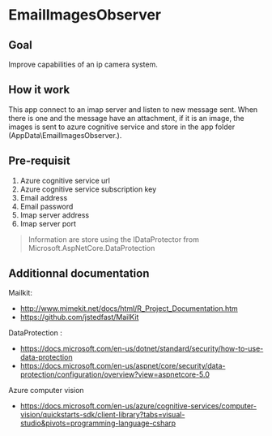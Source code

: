 # EmailImagesObserver

## Goal

Improve capabilities of an ip camera system.

## How it work

This app connect to an imap server and listen to new message sent. When there is one and the message have an attachment, if it is an image, the images is sent to azure cognitive service and store in the app folder (AppData\EmailImagesObserver\.).

## Pre-requisit

1. Azure cognitive service url
2. Azure cognitive service subscription key
3. Email address
4. Email password
5. Imap server address
6. Imap server port

> Information are store using the IDataProtector from Microsoft.AspNetCore.DataProtection

## Additionnal documentation

Mailkit: 
 - http://www.mimekit.net/docs/html/R_Project_Documentation.htm
 - https://github.com/jstedfast/MailKit

DataProtection : 
 - https://docs.microsoft.com/en-us/dotnet/standard/security/how-to-use-data-protection
 - https://docs.microsoft.com/en-us/aspnet/core/security/data-protection/configuration/overview?view=aspnetcore-5.0

Azure computer vision
 - https://docs.microsoft.com/en-us/azure/cognitive-services/computer-vision/quickstarts-sdk/client-library?tabs=visual-studio&pivots=programming-language-csharp